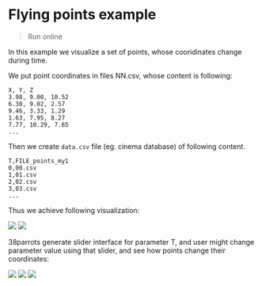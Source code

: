 # Flying points example

> Run online

In this example we visualize a set of points, whose cooridinates change during time.

We put point coordinates in files NN.csv, whose content is following:
```
X, Y, Z
3.98, 9.00, 10.52
6.30, 9.02, 2.57
9.46, 3.33, 1.29
1.63, 7.95, 8.27
7.77, 10.29, 7.65
...
```

Then we create `data.csv` file (eg. cinema database) of following content.
```
T,FILE_points_my1
0,00.csv
1,01.csv
2,02.csv
3,03.csv
...
```

Thus we achieve following visualization:

![](http://showtime.lact.in/resizer_st/fit/340/340//files/visual/2020-03-13/2020-03-13-at-12-32-28.png)
![](http://showtime.lact.in/resizer_st/fit/340/340//files/visual/2020-03-14/2020-03-14-at-22-29-47.png)

38parrots generate slider interface for parameter T, and user might change parameter value using that slider,
and see how points change their coordinates:

![](http://showtime.lact.in/resizer_st/fit/340/340//files/visual/2020-03-14/2020-03-14-at-22-44-22.png[0])
![](http://showtime.lact.in/resizer_st/fit/340/340//files/visual/2020-03-14/2020-03-14-at-22-44-27.png[0])
![](http://showtime.lact.in/resizer_st/fit/340/340//files/visual/2020-03-14/2020-03-14-at-22-44-29.png[0])
